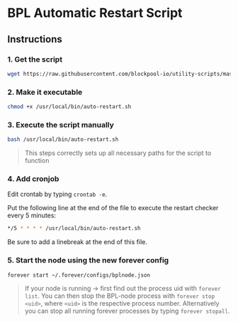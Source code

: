# BPL Automatic Restart Script

## Instructions

### 1. Get the script

```bash
wget https://raw.githubusercontent.com/blockpool-io/utility-scripts/master/auto-restart/auto-restart.sh -O /usr/local/bin/auto-restart.sh
```

### 2. Make it executable

```bash
chmod +x /usr/local/bin/auto-restart.sh
```

### 3. Execute the script manually

```bash
bash /usr/local/bin/auto-restart.sh
```

> This steps correctly sets up all necessary paths for the script to function

### 4. Add cronjob

Edit crontab by typing `crontab -e`.

Put the following line at the end of the file to execute the restart checker every 5 minutes: 

```bash
*/5 * * * * /usr/local/bin/auto-restart.sh
```

Be sure to add a linebreak at the end of this file.

### 5. Start the node using the new forever config

```bash
forever start ~/.forever/configs/bplnode.json
```

> If your node is running -> first find out the process uid with `forever list`. You can then stop the BPL-node process with `forever stop <uid>`, where `<uid>` is the respective process number. Alternatively you can stop all running forever processes by typing `forever stopall`.

